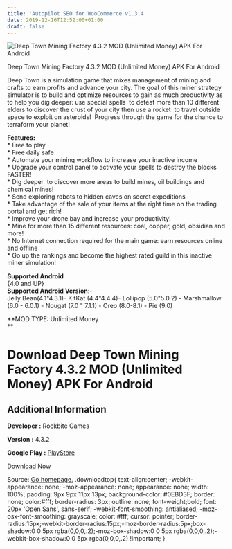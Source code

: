 ```yaml
---
title: 'Autopilot SEO for WooCommerce v1.3.4'
date: 2019-12-16T12:52:00+01:00
draft: false
---
```


![Deep Town Mining Factory 4.3.2 MOD (Unlimited Money) APK For Android](https://i0.wp.com/apkhome.net/wp-content/uploads/2019/12/Deep-Town-Mining-Factory-4.3.2-MOD-Unlimited-Money.png "Deep Town Mining Factory 4.3.2 MOD (Unlimited Money) APK For Android")

  

Deep Town Mining Factory 4.3.2 MOD (Unlimited Money) APK For Android

Deep Town is a simulation game that mixes management of mining and crafts to earn profits and advance your city. The goal of this miner strategy simulator is to build and optimize resources to gain as much productivity as to help you dig deeper: use special spells  to defeat more than 10 different elders to discover the crust of your city then use a rocket  to travel outside space to exploit on asteroids!  Progress through the game for the chance to terraform your planet!

**Features:**  
\* Free to play  
\* Free daily safe  
\* Automate your mining workflow to increase your inactive income  
\* Upgrade your control panel to activate your spells to destroy the blocks FASTER!  
\* Dig deeper  to discover more areas to build mines, oil buildings and chemical mines!  
\* Send exploring robots to hidden caves on secret expeditions  
\* Take advantage of the sale of your items at the right time on the trading portal and get rich!  
\* Improve your drone bay and increase your productivity!  
\* Mine for more than 15 different resources: coal, copper, gold, obsidian and more!  
\* No Internet connection required for the main game: earn resources online and offline  
\* Go up the rankings and become the highest rated guild in this inactive miner simulation!

**Supported Android**  
{4.0 and UP}  
**Supported Android Version**:-  
Jelly Bean(4.1"4.3.1)- KitKat (4.4"4.4.4)- Lollipop (5.0"5.0.2) - Marshmallow (6.0 - 6.0.1) - Nougat (7.0 " 7.1.1) - Oreo (8.0-8.1) - Pie (9.0)

**MOD TYPE: Unlimited Money  
**

Download Deep Town Mining Factory 4.3.2 MOD (Unlimited Money) APK For Android
=============================================================================

Additional Information
----------------------

**Developer :** Rockbite Games

**Version :** 4.3.2

**Google Play :** [PlayStore](https://play.google.com/store/apps/details?id=com.rockbite.deeptown)

  

[Download Now](https://store4app.co/post/deep-town-mining-factory-4-3-2-mod-unlimited-money-apk-for-android_1576497120)

  
Source: [Go homepage.](https://store4app.co/post/deep-town-mining-factory-4-3-2-mod-unlimited-money-apk-for-android_1576497120) .downloadtop{ text-align:center; -webkit-appearance: none; -moz-appearance: none; appearance: none; width: 100%; padding: 9px 9px 11px 13px; background-color: #0EBD3F; border: none; color:#fff; border-radius: 3px; outline: none; font-weight;bold; font: 20px 'Open Sans', sans-serif; -webkit-font-smoothing: antialiased; -moz-osx-font-smoothing: grayscale; color: #fff; cursor: pointer; border-radius:15px;-webkit-border-radius:15px;-moz-border-radius:5px;box-shadow:0 0 5px rgba(0,0,0,.2);-moz-box-shadow:0 0 5px rgba(0,0,0,.2);-webkit-box-shadow:0 0 5px rgba(0,0,0,.2) !important; }
